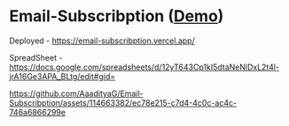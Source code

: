 # Email-Subscribption (<a href="https://email-subscribption.vercel.app/">Demo</a>)

Deployed - https://email-subscribption.vercel.app/

SpreadSheet - https://docs.google.com/spreadsheets/d/12yT643Cp1kI5dtaNeNlDxL2t4l-jrA16Ge3APA_BLtg/edit#gid=


https://github.com/AaadityaG/Email-Subscribption/assets/114663382/ec78e215-c7d4-4c0c-ac4c-746a6866299e


